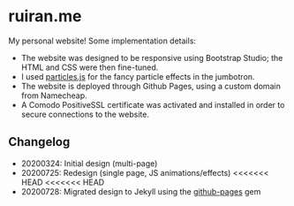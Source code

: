 # ruiran.me

My personal website! Some implementation details:

- The website was designed to be responsive using Bootstrap Studio; the HTML and CSS were then fine-tuned.
- I used [particles.js](https://github.com/VincentGarreau/particles.js) for the fancy particle effects in the jumbotron.
- The website is deployed through Github Pages, using a custom domain from Namecheap.
- A Comodo PositiveSSL certificate was activated and installed in order to secure connections to the website.

## Changelog
- 20200324: Initial design (multi-page)
- 20200725: Redesign (single page, JS animations/effects)
<<<<<<< HEAD
<<<<<<< HEAD
- 20200728: Migrated design to Jekyll using the [github-pages](https://github.com/github/pages-gem) gem
